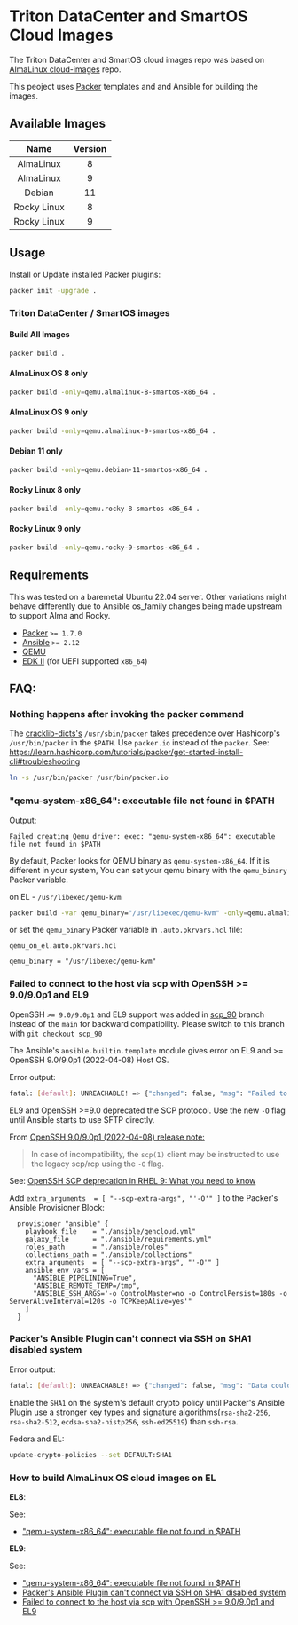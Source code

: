 # Triton DataCenter and SmartOS Cloud Images

The Triton DataCenter and SmartOS cloud images repo was based on [AlmaLinux cloud-images](https://github.com/AlmaLinux/cloud-images) repo.

This peoject uses [Packer](https://www.packer.io/) templates and and Ansible for building the images.

## Available Images

| Name | Version |
| :---: | :---: |
| AlmaLinux | 8 |
| AlmaLinux | 9 |
| Debian | 11 |
| Rocky Linux | 8 |
| Rocky Linux | 9 |


## Usage

Install or Update installed Packer plugins:

```sh
packer init -upgrade .
```


### Triton DataCenter / SmartOS images


#### Build All Images
```sh
packer build .
```

#### AlmaLinux OS 8 only

```sh
packer build -only=qemu.almalinux-8-smartos-x86_64 .
```

#### AlmaLinux OS 9 only

```sh
packer build -only=qemu.almalinux-9-smartos-x86_64 .
```

#### Debian 11 only

```sh
packer build -only=qemu.debian-11-smartos-x86_64 .
```

#### Rocky Linux 8 only

```sh
packer build -only=qemu.rocky-8-smartos-x86_64 .
```

#### Rocky Linux 9 only

```sh
packer build -only=qemu.rocky-9-smartos-x86_64 .
```

## Requirements

This was tested on a baremetal Ubuntu 22.04 server.  Other variations might behave differently due to Ansible os_family changes being made upstream to support Alma and Rocky.

* [Packer](https://www.packer.io/) `>= 1.7.0`
* [Ansible](https://www.ansible.com/) `>= 2.12`
* [QEMU](https://www.qemu.org/) 
* [EDK II](https://github.com/tianocore/tianocore.github.io/wiki/OVMF) (for UEFI supported `x86_64`)


## FAQ:


### Nothing happens after invoking the packer command

The [cracklib-dicts's](https://sourceforge.net/projects/cracklib/) `/usr/sbin/packer` takes precedence over Hashicorp's `/usr/bin/packer` in the `$PATH`.
Use `packer.io` instead of the `packer`. See: https://learn.hashicorp.com/tutorials/packer/get-started-install-cli#troubleshooting

```sh
ln -s /usr/bin/packer /usr/bin/packer.io
```

### "qemu-system-x86_64": executable file not found in $PATH

Output:

`Failed creating Qemu driver: exec: "qemu-system-x86_64": executable file not found in $PATH`

By default, Packer looks for QEMU binary as `qemu-system-x86_64`. If it is different in your system, You can set your qemu binary with the `qemu_binary` Packer variable.

on EL - `/usr/libexec/qemu-kvm`

```sh
packer build -var qemu_binary="/usr/libexec/qemu-kvm" -only=qemu.almalinux-8-gencloud-x86_64 .
```

or set the `qemu_binary` Packer variable in `.auto.pkrvars.hcl` file:

`qemu_on_el.auto.pkrvars.hcl`

```hcl
qemu_binary = "/usr/libexec/qemu-kvm"
```

### Failed to connect to the host via scp with OpenSSH >= 9.0/9.0p1 and EL9

OpenSSH `>= 9.0/9.0p1` and EL9 support was added in [scp_90](https://github.com/AlmaLinux/cloud-images/tree/scp_90) branch instead of the `main` for backward compatibility. Please switch to this branch with `git checkout scp_90`

The Ansible's `ansible.builtin.template` module gives error on EL9 and >= OpenSSH 9.0/9.0p1 (2022-04-08) Host OS.

Error output:

```sh
fatal: [default]: UNREACHABLE! => {"changed": false, "msg": "Failed to connect to the host via scp: bash: line 1: /usr/lib/sftp-server: No such file or directory\nConnection closed\r\n", "unreachable": true}
```

EL9 and OpenSSH >=9.0 deprecated the SCP protocol. Use the new `-O` flag until Ansible starts to use SFTP directly.

From [OpenSSH 9.0/9.0p1 \(2022-04-08\) release note:](https://www.openssh.com/txt/release-9.0)

> In case of incompatibility, the `scp(1)` client may be instructed to use
the legacy scp/rcp using the `-O` flag.

See: [OpenSSH SCP deprecation in RHEL 9: What you need to know ](https://www.redhat.com/en/blog/openssh-scp-deprecation-rhel-9-what-you-need-know)

Add `extra_arguments  = [ "--scp-extra-args", "'-O'" ]` to the Packer's Ansible Provisioner Block:

```hcl
  provisioner "ansible" {
    playbook_file    = "./ansible/gencloud.yml"
    galaxy_file      = "./ansible/requirements.yml"
    roles_path       = "./ansible/roles"
    collections_path = "./ansible/collections"
    extra_arguments  = [ "--scp-extra-args", "'-O'" ]
    ansible_env_vars = [
      "ANSIBLE_PIPELINING=True",
      "ANSIBLE_REMOTE_TEMP=/tmp",
      "ANSIBLE_SSH_ARGS='-o ControlMaster=no -o ControlPersist=180s -o ServerAliveInterval=120s -o TCPKeepAlive=yes'"
    ]
  }
```

### Packer's Ansible Plugin can't connect via SSH on SHA1 disabled system

Error output:

```sh
fatal: [default]: UNREACHABLE! => {"changed": false, "msg": "Data could not be sent to remote host \"127.0.0.1\". Make sure this host can be reached over ssh: ssh_dispatch_run_fatal: Connection to 127.0.0.1 port 43729: error in libcrypto\r\n", "unreachable": true}
```

Enable the `SHA1` on the system's default crypto policy until Packer's Ansible Plugin use a stronger key types and signature algorithms(`rsa-sha2-256`,` rsa-sha2-512`, `ecdsa-sha2-nistp256`, `ssh-ed25519`) than `ssh-rsa`.

Fedora and EL:

```sh
update-crypto-policies --set DEFAULT:SHA1
```

### How to build AlmaLinux OS cloud images on EL

**EL8**:

See:
* ["qemu-system-x86_64": executable file not found in $PATH](https://github.com/AlmaLinux/cloud-images#qemu-system-x86_64-executable-file-not-found-in-path)

**EL9**:

See:
* ["qemu-system-x86_64": executable file not found in $PATH](https://github.com/AlmaLinux/cloud-images#qemu-system-x86_64-executable-file-not-found-in-path)
* [Packer's Ansible Plugin can't connect via SSH on SHA1 disabled system](https://github.com/AlmaLinux/cloud-images#packers-ansible-plugin-cant-connect-via-ssh-on-sha1-disabled-system)
* [Failed to connect to the host via scp with OpenSSH >= 9.0/9.0p1 and EL9](https://github.com/AlmaLinux/cloud-images#failed-to-connect-to-the-host-via-scp-with-openssh--9090p1-and-el9)

